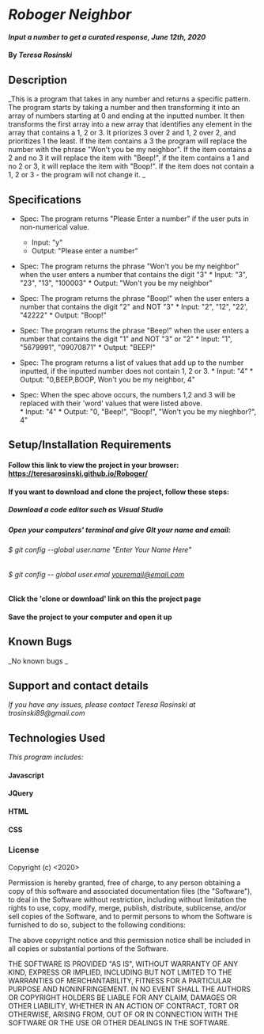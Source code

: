 # _Roboger Neighbor_

#### _Input a number to get a curated response, June 12th, 2020_

#### By _**Teresa Rosinski**_

## Description

_This is a program that takes in any number and returns a specific pattern. The program starts by taking a number and then transforming it into an array of numbers starting at 0 and ending at the inputted number. It then transforms the first array into a new array that identifies any element in the array that contains a 1, 2 or 3. It priorizes 3 over 2 and 1, 2 over 2, and prioritizes 1 the least. If the item contains a 3 the program will replace the number with the phrase "Won't you be my neighbor". If the item contains a 2 and no 3 it will replace the item with "Beep!", if the item contains a 1 and no 2 or 3, it will replace the item with "Boop!". If the item does not contain a 1, 2 or 3 - the program will not change it. _

## Specifications

  * Spec: The program returns "Please Enter a number" if the user puts in non-numerical value.
    * Input: "y"
    * Output: "Please enter a number"

   * Spec: The program returns the phrase "Won't you be my neighbor" when the user enters a number that contains the digit "3"
    * Input: "3", "23", "13", "100003"
    * Output: "Won't you be my neighbor"

   * Spec: The program returns the phrase "Boop!" when the user enters a number that contains the digit "2" and NOT "3"
    * Input: "2", "12", "22', "42222"
    * Output: "Boop!"

   * Spec: The program returns the phrase "Beep!" when the user enters a number that contains the digit "1" and NOT "3" or "2"
    * Input: "1", "5679991", "09070871"
    * Output: "BEEP!"

   * Spec: The program returns a list of values that add up to the number inputted, if the inputted number does not contain 1, 2 or 3. 
    * Input: "4"
    * Output: "0,BEEP,BOOP, Won't you be my neighbor, 4"

   * Spec: When the spec above occurs, the numbers 1,2 and 3 will be replaced with their 'word' values that were listed above.  
    * Input: "4"
    * Output: "0, "Beep!", "Boop!", "Won't you be my nieghbor?", 4"

## Setup/Installation Requirements

#### Follow this link to view the project in your browser: https://teresarosinski.github.io/Roboger/
#### If you want to download and clone the project, follow these steps:
##### Download a code editor such as Visual Studio
##### Open your computers' terminal and give GIt your name and email:
###### $ git config --global user.name "Enter Your Name Here"
###### $ git config -- global user.emal youremail@email.com
#### Click the 'clone or download' link on this the project page
#### Save the project to your computer and open it up

## Known Bugs

_No known bugs _

## Support and contact details

_If you have any issues, please contact Teresa Rosinski at trosinski89@gmail.com_

## Technologies Used

_This program includes:_
#### Javascript
#### JQuery
#### HTML
#### CSS

### License

Copyright (c) <2020> <Teresa Rosinski>

Permission is hereby granted, free of charge, to any person obtaining a copy
of this software and associated documentation files (the "Software"), to deal
in the Software without restriction, including without limitation the rights
to use, copy, modify, merge, publish, distribute, sublicense, and/or sell
copies of the Software, and to permit persons to whom the Software is
furnished to do so, subject to the following conditions:

The above copyright notice and this permission notice shall be included in all
copies or substantial portions of the Software.

THE SOFTWARE IS PROVIDED "AS IS", WITHOUT WARRANTY OF ANY KIND, EXPRESS OR
IMPLIED, INCLUDING BUT NOT LIMITED TO THE WARRANTIES OF MERCHANTABILITY,
FITNESS FOR A PARTICULAR PURPOSE AND NONINFRINGEMENT. IN NO EVENT SHALL THE
AUTHORS OR COPYRIGHT HOLDERS BE LIABLE FOR ANY CLAIM, DAMAGES OR OTHER
LIABILITY, WHETHER IN AN ACTION OF CONTRACT, TORT OR OTHERWISE, ARISING FROM,
OUT OF OR IN CONNECTION WITH THE SOFTWARE OR THE USE OR OTHER DEALINGS IN THE
SOFTWARE.